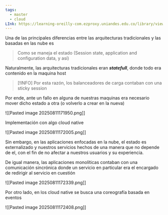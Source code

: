```yaml
---
tags:
  - master
  - cloud
LInk: https://learning-oreilly-com.ezproxy.uniandes.edu.co/library/view/cloud-native/9781492053811/ch03.html#scalability_and_cost
---
```

Una de las principales diferencias entre las arquitecturas tradicionales y las basadas en las nube es

> Como se maneja el estado (Session state, application and configuration data, y así)

Naturalmente, las arquitecturas tradicionales eran ***statefull***, donde todo era contenido en la maquina host

>[!INFO]
>Por esta razón, los balanceadores de carga contaban con una sticky session

Por ende, ante un fallo en alguna de nuestras maquinas era necesario mover dicho estado a otra (o volverlo a crear en la nueva)

![[Pasted image 20250811171950.png]]

Implementación con algo cloud native

![[Pasted image 20250811172005.png]]

Sin embargo, en las aplicaciones enfocadas en la nube, el estado es externalizado y nuestros servicios hechos de una manera que no depende de el, con el fin de no afectar a nuestros usuarios y su experiencia.

De igual manera, las aplicaciones monolíticas contaban con una comunicación sincrónica donde un servicio en particular era el encargado de redirigir al servicio en cuestión

![[Pasted image 20250811172339.png]]

Por otro lado, en los cloud native se busca una coreografía basada en eventos

![[Pasted image 20250811172408.png]]